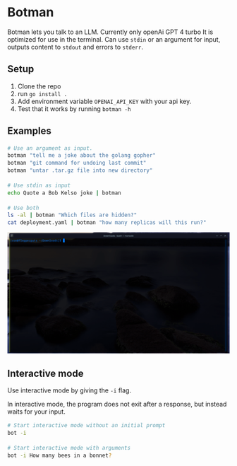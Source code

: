 # Botman

Botman lets you talk to an LLM. Currently only openAi GPT 4 turbo It is optimized for use in the terminal. Can use `stdin` or an argument for input, outputs content to `stdout` and errors to `stderr`.

## Setup

1. Clone the repo
2. run `go install .`
3. Add environment variable `OPENAI_API_KEY` with your api key.
4. Test that it works by running `botman -h`

## Examples

```bash
# Use an argument as input.
botman "tell me a joke about the golang gopher"
botman "git command for undoing last commit"
botman "untar .tar.gz file into new directory"

# Use stdin as input
echo Quote a Bob Kelso joke | botman

# Use both
ls -al | botman "Which files are hidden?"
cat deployment.yaml | botman "how many replicas will this run?"
```

![demo](https://github.com/c00/botman/blob/main/assets/botman-demo.gif?raw=true)

## Interactive mode

Use interactive mode by giving the `-i` flag.

In interactive mode, the program does not exit after a response, but instead waits for your input.

```bash
# Start interactive mode without an initial prompt
bot -i

# Start interactive mode with arguments
bot -i How many bees in a bonnet?
```
